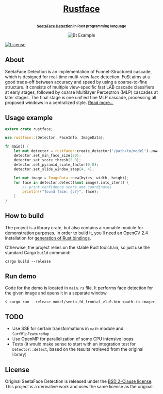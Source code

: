 <h1 align="center">
    <a href="http://atomashpolskiy.github.io/rustface/">Rustface</a>
</h1>

<p align="center"><strong>
<sup>
<br/><a href="https://github.com/seetaface/SeetaFaceEngine/tree/master/FaceDetection">SeetaFace Detection</a> in Rust programming language
</sup>
</strong></p>

<p align="center">
    <img src="https://atomashpolskiy.github.io/static/img/scientists.png" alt="Bt Example">
</p>

<p align="left">
    <a href="https://opensource.org/licenses/BSD-2-Clause">
        <img src="https://img.shields.io/badge/license-BSD-blue.svg"
             alt="License">
    </a>
</p>

## About

SeetaFace Detection is an implementation of Funnel-Structured cascade, which is designed for real-time multi-view face detection. FuSt aims at a good trade-off between accuracy and speed by using a coarse-to-fine structure. It consists of multiple view-specific fast LAB cascade classifiers at early stages, followed by coarse Multilayer Perceptron (MLP) cascades at later stages. The final stage is one unified fine MLP cascade, processing all proposed windows in a centralized style. [Read more...](https://github.com/seetaface/SeetaFaceEngine/tree/master/FaceDetection)

## Usage example

```rust
extern crate rustface;

use rustface::{Detector, FaceInfo, ImageData};

fn main() {
    let mut detector = rustface::create_detector("/path/to/model").unwrap();
    detector.set_min_face_size(20);
    detector.set_score_thresh(2.0);
    detector.set_pyramid_scale_factor(0.8);
    detector.set_slide_window_step(4, 4);
    
    let mut image = ImageData::new(bytes, width, height);
    for face in detector.detect(&mut image).into_iter() {
        // print confidence score and coordinates
        println!("found face: {:?}", face);
    }
}
```

## How to build

The project is a library crate, but also contains a runnable module for demonstration purposes. In order to build it, you'll need an OpenCV 2.4 installation for [generation of Rust bindings](https://github.com/kali/opencv-rust).

Otherwise, the project relies on the stable Rust toolchain, so just use the standard Cargo `build` command:

```
cargo build --release
```

## Run demo

Code for the demo is located in `main.rs` file. It performs face detection for the given image and opens it in a separate window.

```
$ cargo run --release model/seeta_fd_frontal_v1.0.bin <path-to-image>
```

## TODO

* Use SSE for certain transformations in `math` module and `SurfMlpFeatureMap`
* Use OpenMP for parallelization of some CPU intensive loops
* Tests (it would make sense to start with an integration test for `Detector::detect`, based on the results retrieved from the original library)

## License

Original SeetaFace Detection is released under the [BSD 2-Clause license](https://github.com/seetaface/SeetaFaceEngine/blob/master/LICENSE). This project is a derivative work and uses the same license as the original.